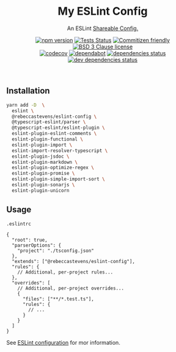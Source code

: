 <h1 align="center">My ESLint Config</h1>

<p align="center">An ESLint <a href="https://eslint.org/docs/developer-guide/shareable-configs.html">Shareable Config.</a></p>

<p align="center">
  <a href="https://www.npmjs.com/package/@rebeccastevens/eslint-config"><img alt="npm version" src="https://img.shields.io/npm/v/@rebeccastevens/eslint-config.svg?logo=npm&style=flat-square" /></a>
  <a href="https://github.com/RebeccaStevens/eslint-config-rebeccastevens/actions"><img alt="Tests Status" src="https://github.com/RebeccaStevens/eslint-config-rebeccastevens/workflows/Tests/badge.svg?style=flat-square" /></a>
  <a href="https://commitizen.github.io/cz-cli/"><img alt="Commitizen friendly" src="https://img.shields.io/badge/commitizen-friendly-brightgreen.svg?style=flat-square" /></a>
  <a href="https://opensource.org/licenses/BSD-3-Clause"><img alt="BSD 3 Clause license" src="https://img.shields.io/github/license/RebeccaStevens/eslint-config-rebeccastevens.svg?style=flat-square" /></a>
  <br>
  <a href="https://codecov.io/gh/RebeccaStevens/eslint-config-rebeccastevens"><img alt="codecov" src="https://codecov.io/gh/RebeccaStevens/eslint-config-rebeccastevens/branch/master/graph/badge.svg?style=flat-square" /></a>
  <a href="https://dependabot.com/"><img alt="dependabot" src="https://api.dependabot.com/badges/status?host=github&repo=RebeccaStevens/eslint-config-rebeccastevens&style=flat-square" /></a>
  <a href="https://david-dm.org/RebeccaStevens/eslint-config-rebeccastevens"><img alt="dependencies status" src="https://img.shields.io/david/RebeccaStevens/eslint-config-rebeccastevens.svg?logo=david&style=flat-square" /></a>
  <a href="https://david-dm.org/RebeccaStevens/eslint-config-rebeccastevens?type=dev"><img alt="dev dependencies status" src="https://img.shields.io/david/dev/RebeccaStevens/eslint-config-rebeccastevens.svg?logo=david&style=flat-square" /></a>
</p>

<br>

## Installation

```sh
yarn add -D  \
  eslint \
  @rebeccastevens/eslint-config \
  @typescript-eslint/parser \
  @typescript-eslint/eslint-plugin \
  eslint-plugin-eslint-comments \
  eslint-plugin-functional \
  eslint-plugin-import \
  eslint-import-resolver-typescript \
  eslint-plugin-jsdoc \
  eslint-plugin-markdown \
  eslint-plugin-optimize-regex \
  eslint-plugin-promise \
  eslint-plugin-simple-import-sort \
  eslint-plugin-sonarjs \
  eslint-plugin-unicorn
```

## Usage

`.eslintrc`

```jsonc
{
  "root": true,
  "parserOptions": {
    "project": "./tsconfig.json"
  },
  "extends": ["@rebeccastevens/eslint-config"],
  "rules": {
    // Additional, per-project rules...
  },
  "overrides": [
    // Additional, per-project overrides...
    {
      "files": ["**/*.test.ts"],
      "rules": {
        // ...
      }
    }
  ]
}
```

See [ESLint configuration](http://eslint.org/docs/user-guide/configuring) for
mor information.
